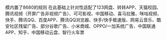 模内置了8680的规则
在此基础上针对性适配了123网盘、转转APP、天猫校园、腾讯视频（开屏广告非视频广告）、可可影视、中国移动、喜马拉雅、咪咕视频、快手、腾讯QQ、百度APP、腾讯QQ浏览器、快手/快手极速版、网易云音乐、酷安社区残留广告、部分谷歌广告、小米商城、OPPO/一加系统广告、中国联通APP、知乎、中国移动云盘、智行火车票
